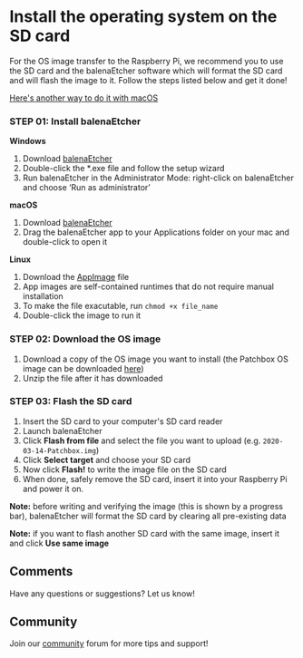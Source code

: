 # Install the operating system on the SD card

For the OS image transfer to the Raspberry Pi, we recommend you to use the SD card and the balenaEtcher software which will format the SD card and will flash the image to it. Follow the steps listed below and get it done!

<a href="https://community.blokas.io/t/raspberry-pi-write-sd-card-images-using-os-x-command-line/614" target='_blank'>Here's another way to do it with macOS</a>

### STEP 01: Install balenaEtcher

**Windows**  

1. Download <a href = "https://www.balena.io/etcher/" target="_blank">balenaEtcher</a>
2. Double-click the *.exe file and follow the setup wizard
3. Run balenaEtcher in the Administrator Mode: right-click on balenaEtcher and choose ‘Run as administrator’

**macOS** 

1. Download <a href = "https://www.balena.io/etcher/" target="_blank">balenaEtcher</a>
2. Drag the balenaEtcher app to your Applications folder on your mac and double-click to open it


**Linux** 

1. Download the <a href="https://www.balena.io/etcher/" target="_blank">AppImage</a> file
2. App images are self-contained runtimes that do not require manual installation
3. To make the file exacutable, run `chmod +x file_name`
3. Double-click the image to run it

### STEP 02: Download the OS image

1. Download a copy of the OS image you want to install (the Patchbox OS image can be downloaded <a href="https://blokas.io/patchbox-os/" target="_blank">here</a>)
2. Unzip the file after it has downloaded

### STEP 03: Flash the SD card 

1. Insert the SD card to your computer's SD card reader
2. Launch balenaEtcher
3. Click **Flash from file** and select the file you want to upload (e.g. `2020-03-14-Patchbox.img`)
4. Click **Select target** and choose your SD card
5. Now click **Flash!** to write the image file on the SD card
6. When done, safely remove the SD card, insert it into your Raspberry Pi and power it on.

**Note:** before writing and verifying the image (this is shown by a progress bar), balenaEtcher will format the SD card by clearing all pre-existing data 

**Note:** if you want to flash another SD card with the same image, insert it and click **Use same image**

## Comments

Have any questions or suggestions? Let us know!

## Community

Join our <a href = "https://community.blokas.io/" target="_blank">community</a> forum for more tips and support! 